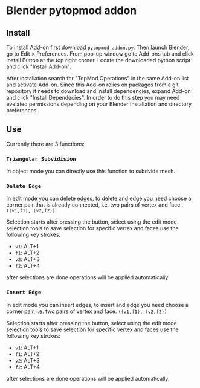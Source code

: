# Blender pytopmod addon

## Install

To install Add-on first download ```pytopmod-addon.py```. Then launch Blender, go to Edit > Preferences. From pop-up window go to Add-ons tab and click install Button at the top right corner. Locate the downloaded python script and click "Install Add-on".

After installation search for "TopMod Operations" in the same Add-on list and activate Add-on. Since this Add-on relies on packages from a git repository it needs to download and install dependencies, expand Add-on and click "Install Dependecies". In order to do this step you may need evelated permissions depending on your Blender installation and directory preferences.

## Use

Currently there are 3 functions:

### ```Triangular Subvidision```
In object mode you can directly use this function to subdvide mesh.

### ```Delete Edge```
In edit mode you can delete edges, to delete and edge you need choose a corner pair that is already connected, i.e. two pairs of vertex and face. ```((v1,f1), (v2,f2))```

Selection starts after pressing the button, select using the edit mode selection tools to save selection for specific vertex and faces use the following key strokes:

- ```v1```: ALT+1
- ```f1```: ALT+2
- ```v2```: ALT+3
- ```f2```: ALT+4

after selections are done operations will be applied automatically.

### ```Insert Edge```
In edit mode you can insert edges, to insert and edge you need choose a corner pair, i.e. two pairs of vertex and face. ```((v1,f1), (v2,f2))```

Selection starts after pressing the button, select using the edit mode selection tools to save selection for specific vertex and faces use the following key strokes:

- ```v1```: ALT+1
- ```f1```: ALT+2
- ```v2```: ALT+3
- ```f2```: ALT+4

after selections are done operations will be applied automatically.
